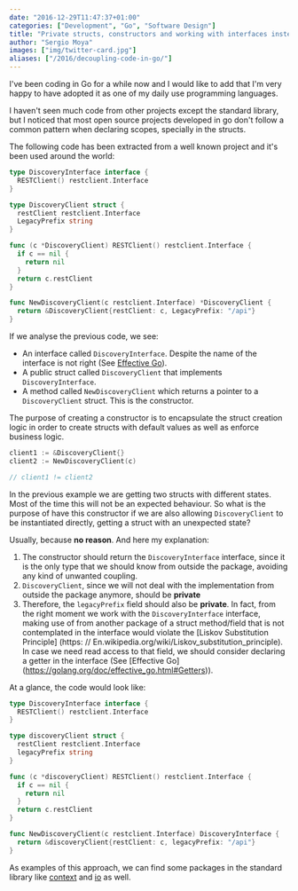 ```yaml
---
date: "2016-12-29T11:47:37+01:00"
categories: ["Development", "Go", "Software Design"]
title: "Private structs, constructors and working with interfaces instead of implementations. – Decoupling code in Go"
author: "Sergio Moya"
images: ["img/twitter-card.jpg"]
aliases: ["/2016/decoupling-code-in-go/"]
---
```

I've been coding in Go for a while now and I would like to add that I'm very happy to have adopted it as one of my daily use programming languages.

I haven't seen much code from other projects except the standard library, but I noticed that most open source projects developed in go don't follow a common pattern when declaring scopes, specially in the structs.

The following code has been extracted from a well known project and it's been used around the world:

```go
type DiscoveryInterface interface {
  RESTClient() restclient.Interface
}

type DiscoveryClient struct {
  restClient restclient.Interface
  LegacyPrefix string
}

func (c *DiscoveryClient) RESTClient() restclient.Interface {
  if c == nil {
    return nil
  }
  return c.restClient
}

func NewDiscoveryClient(c restclient.Interface) *DiscoveryClient {
  return &DiscoveryClient{restClient: c, LegacyPrefix: "/api"}
}
```

If we analyse the previous code, we see:

* An interface called `DiscoveryInterface`. Despite the name of the interface is not right (See [Effective Go](https://golang.org/doc/effective_go.html#interface-names)).
* A public struct called `DiscoveryClient` that implements `DiscoveryInterface`.
* A method called `NewDiscoveryClient` which returns a pointer to a` DiscoveryClient` struct. This is the constructor.

The purpose of creating a constructor is to encapsulate the struct creation  logic in order to create structs with default values as well as enforce business logic.

```go
client1 := &DiscoveryClient{}
client2 := NewDiscoveryClient(c)

// client1 != client2
```

In the previous example we are getting two structs with different states. Most of the time this will not be an expected behaviour.
So what is the purpose of have this constructor if we are also allowing `DiscoveryClient` to be instantiated directly, getting a struct with an unexpected state?

Usually, because **no reason**. And here my explanation:

1. The constructor should return the `DiscoveryInterface` interface, since it is the only type that we should know from outside the package, avoiding any kind of unwanted coupling.
2. `DiscoveryClient`, since we will not deal with the implementation from outside the package anymore, should be **private**
3. Therefore, the `legacyPrefix` field should also be **private**.
In fact, from the right moment we work with the `DiscoveryInterface` interface, making use of from another package of a struct method/field that is not contemplated in the interface  would violate the [Liskov Substitution Principle] (https: // En.wikipedia.org/wiki/Liskov_substitution_principle).
In case we need read access to that field, we should consider declaring a getter in the interface (See [Effective Go] (https://golang.org/doc/effective_go.html#Getters)).

At a glance, the code would look like:

```go
type DiscoveryInterface interface {
  RESTClient() restclient.Interface
}

type discoveryClient struct {
  restClient restclient.Interface
  legacyPrefix string
}

func (c *discoveryClient) RESTClient() restclient.Interface {
  if c == nil {
    return nil
  }
  return c.restClient
}

func NewDiscoveryClient(c restclient.Interface) DiscoveryInterface {
  return &discoveryClient{restClient: c, legacyPrefix: "/api"}
}
```

As examples of this approach, we can find some packages in the standard library like [context](https://github.com/golang/go/blob/master/src/context/context.go#L229) and  [io](https://github.com/golang/go/blob/master/src/io/io.go#L441) as well.
